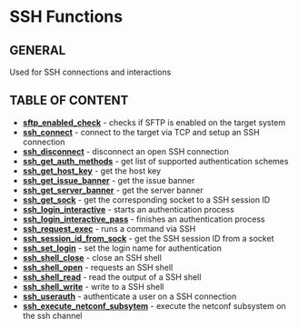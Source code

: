 # SSH Functions

## GENERAL

Used for SSH connections and interactions

## TABLE OF CONTENT

- **[sftp_enabled_check](sftp_enabled_check.md)** - checks if SFTP is enabled on the target system
- **[ssh_connect](ssh_connect.md)** - connect to the target via TCP and setup an SSH connection
- **[ssh_disconnect](ssh_disconnect.md)** - disconnect an open SSH connection
- **[ssh_get_auth_methods](ssh_get_auth_methods.md)** - get list of supported authentication schemes
- **[ssh_get_host_key](ssh_get_host_key.md)** - get the host key
- **[ssh_get_issue_banner](ssh_get_issue_banner.md)** - get the issue banner
- **[ssh_get_server_banner](ssh_get_server_banner.md)** - get the server banner
- **[ssh_get_sock](ssh_get_sock.md)** - get the corresponding socket to a SSH session ID
- **[ssh_login_interactive](ssh_login_interactive.md)** - starts an authentication process
- **[ssh_login_interactive_pass](ssh_login_interactive_pass.md)** - finishes an authentication process
- **[ssh_request_exec](ssh_request_exec.md)** - runs a command via SSH
- **[ssh_session_id_from_sock](ssh_session_id_from_sock.md)** - get the SSH session ID from a socket
- **[ssh_set_login](ssh_set_login.md)** - set the login name for authentication
- **[ssh_shell_close](ssh_shell_close.md)** - close an SSH shell
- **[ssh_shell_open](ssh_shell_open.md)** - requests an SSH shell
- **[ssh_shell_read](ssh_shell_read.md)** - read the output of a SSH shell
- **[ssh_shell_write](ssh_shell_write.md)** - write to a SSH shell
- **[ssh_userauth](ssh_userauth.md)** - authenticate a user on a SSH connection
- **[ssh_execute_netconf_subsytem](ssh_execute_netconf_subsytem.md)** - execute the netconf subsystem on the ssh channel
